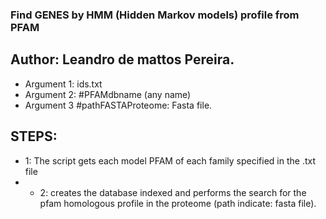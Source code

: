 ### Find GENES by HMM (Hidden Markov models) profile from PFAM
## Author: Leandro de mattos Pereira.
- Argument 1: ids.txt
- Argument 2: #PFAMdbname (any name)
- Argument 3  #pathFASTAProteome: Fasta file.

## STEPS:
- 1: The script gets each model PFAM of each family specified in the .txt file
- - 2: creates the database indexed and performs the search for the pfam homologous profile in the proteome (path indicate: fasta file).

